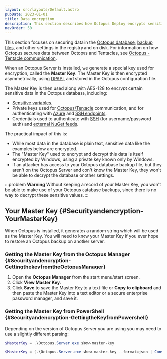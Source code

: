 ```yaml
---
layout: src/layouts/Default.astro
pubDate: 2023-01-01
title: Data encryption
description: This section describes how Octopus Deploy encrypts sensitive data at rest.
navOrder: 50
---
```


This section focuses on securing data in the [Octopus database](/docs/administration/data/octopus-database/index.md), [backup files](/docs/administration/data/backup-and-restore.md), and other settings in the registry and on disk. For information on how Octopus secures data between Octopus and Tentacles, see [Octopus - Tentacle communication](/docs/security/octopus-tentacle-communication/index.md).

When an Octopus Server is installed, we generate a special key used for encryption, called the **Master Key**. The Master Key is then encrypted asymmetrically, using [DPAPI](http://msdn.microsoft.com/en-us/library/ms995355.aspx), and stored in the Octopus configuration file.

The Master Key is then used along with [AES-128](http://en.wikipedia.org/wiki/Advanced_Encryption_Standard) to encrypt certain sensitive data in the Octopus database, including:

- [Sensitive variables](/docs/projects/variables/sensitive-variables.md).
- Private keys used for [Octopus/Tentacle](/docs/security/octopus-tentacle-communication/index.md) communication, and for authenticating with [Azure](/docs/infrastructure/accounts/azure/index.md) and [SSH endpoints](/docs/infrastructure/deployment-targets/linux/ssh-target.md).
- Credentials used to authenticate with [SSH](/docs/infrastructure/accounts/ssh-key-pair.md) (for username/password auth) and [external NuGet feeds](/docs/packaging-applications/package-repositories/index.md).

The practical impact of this is:

- While most data in the database is plain text, sensitive data like the examples below are encrypted.
- The "Master Key" used to encrypt and decrypt this data is itself encrypted by Windows, using a private key known only by Windows.
- If an attacker has access to your Octopus database backup file, but they aren't on the Octopus Server and don't know the Master Key, they won't be able to decrypt the database or other settings.

:::problem
**Warning**
Without keeping a record of your Master Key, you won't be able to make use of your Octopus database backups, since there is no way to decrypt these sensitive values.
:::

## Your Master Key {#Securityandencryption-YourMasterKey}

When Octopus is installed, it generates a random string which will be used as the Master Key. You will need to know your Master Key if you ever hope to restore an Octopus backup on another server.

### Getting the Master Key from the Octopus Manager {#Securityandencryption-GettingthekeyfromtheOctopusManager}

1. Open the **Octopus Manager** from the start menu/start screen.
2. Click **View Master Key**.
3. Click **Save** to save the Master Key to a text file or **Copy to clipboard** and then paste the Master Key into a text editor or a secure enterprise password manager, and save it.

### Getting the Master Key from PowerShell {#Securityandencryption-GettingtheKeyfromPowershell}

Depending on the version of Octopus Server you are using you may need to use a slightly different parsing:


```powershell using text
$MasterKey = .\Octopus.Server.exe show-master-key
```

```powershell using JSON (if you're in the mood)
$MasterKey = (.\Octopus.Server.exe show-master-key --format=json | ConvertFrom-Json).MasterKey
```
